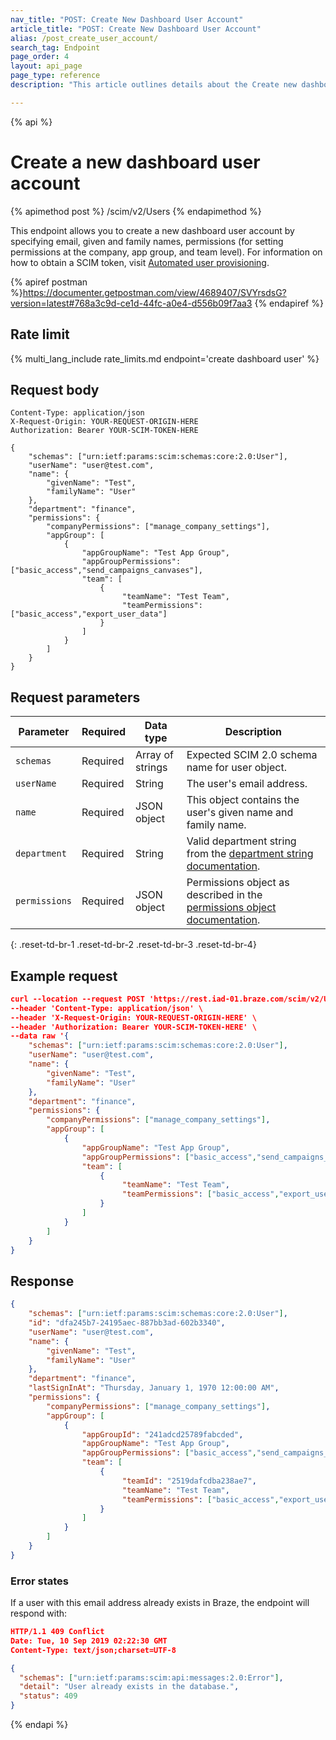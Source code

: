 ```yaml
---
nav_title: "POST: Create New Dashboard User Account"
article_title: "POST: Create New Dashboard User Account"
alias: /post_create_user_account/
search_tag: Endpoint
page_order: 4
layout: api_page
page_type: reference
description: "This article outlines details about the Create new dashboard user account Braze endpoint."

---
```


{% api %}
# Create a new dashboard user account
{% apimethod post %}
/scim/v2/Users
{% endapimethod %}

This endpoint allows you to create a new dashboard user account by specifying email, given and family names, permissions (for setting permissions at the company, app group, and team level). For information on how to obtain a SCIM token, visit [Automated user provisioning]({{site.baseurl}}/scim/automated_user_provisioning/). 

{% apiref postman %}https://documenter.getpostman.com/view/4689407/SVYrsdsG?version=latest#768a3c9d-ce1d-44fc-a0e4-d556b09f7aa3 {% endapiref %}

## Rate limit

{% multi_lang_include rate_limits.md endpoint='create dashboard user' %}

## Request body
```
Content-Type: application/json
X-Request-Origin: YOUR-REQUEST-ORIGIN-HERE
Authorization: Bearer YOUR-SCIM-TOKEN-HERE
```
```
{
    "schemas": ["urn:ietf:params:scim:schemas:core:2.0:User"],
    "userName": "user@test.com",
    "name": {
        "givenName": "Test",
        "familyName": "User"
    },
    "department": "finance",
    "permissions": {
        "companyPermissions": ["manage_company_settings"],
        "appGroup": [
            {
                "appGroupName": "Test App Group",
                "appGroupPermissions": ["basic_access","send_campaigns_canvases"],
                "team": [
                    {
                         "teamName": "Test Team",                  
                         "teamPermissions": ["basic_access","export_user_data"]
                    }
                ]
            } 
        ]
    }
}
```

## Request parameters

| Parameter | Required | Data type | Description |
| --------- | -------- | --------- | ----------- |
| `schemas` | Required | Array of strings | Expected SCIM 2.0 schema name for user object. |
| `userName` | Required | String | The user's email address. |
| `name` | Required | JSON object | This object contains the user's given name and family name. |
| `department` | Required | String | Valid department string from the [department string documentation]({{site.baseurl}}/scim_api_appendix/#department-strings). |
| `permissions` | Required | JSON object | Permissions object as described in the [permissions object documentation]({{site.baseurl}}/scim_api_appendix/#permissions-object). |
{: .reset-td-br-1 .reset-td-br-2 .reset-td-br-3  .reset-td-br-4}

## Example request
```json
curl --location --request POST 'https://rest.iad-01.braze.com/scim/v2/Users' \
--header 'Content-Type: application/json' \
--header 'X-Request-Origin: YOUR-REQUEST-ORIGIN-HERE' \
--header 'Authorization: Bearer YOUR-SCIM-TOKEN-HERE' \
--data raw '{
    "schemas": ["urn:ietf:params:scim:schemas:core:2.0:User"],
    "userName": "user@test.com",
    "name": {
        "givenName": "Test",
        "familyName": "User"
    },
    "department": "finance",
    "permissions": {
        "companyPermissions": ["manage_company_settings"],
        "appGroup": [
            {
                "appGroupName": "Test App Group",
                "appGroupPermissions": ["basic_access","send_campaigns_canvases"],
                "team": [
                    {
                         "teamName": "Test Team",                  
                         "teamPermissions": ["basic_access","export_user_data"]
                    }
                ]
            } 
        ]
    }
}
```

## Response
```json
{
    "schemas": ["urn:ietf:params:scim:schemas:core:2.0:User"],
    "id": "dfa245b7-24195aec-887bb3ad-602b3340",
    "userName": "user@test.com",
    "name": {
        "givenName": "Test",
        "familyName": "User"
    },
    "department": "finance",
    "lastSignInAt": "Thursday, January 1, 1970 12:00:00 AM",
    "permissions": {
        "companyPermissions": ["manage_company_settings"],
        "appGroup": [
            {
                "appGroupId": "241adcd25789fabcded",
                "appGroupName": "Test App Group",
                "appGroupPermissions": ["basic_access","send_campaigns_canvases"],
                "team": [
                    {
                         "teamId": "2519dafcdba238ae7",
                         "teamName": "Test Team",                  
                         "teamPermissions": ["basic_access","export_user_data"]
                    }
                ]
            } 
        ]
    }
}
```

### Error states

If a user with this email address already exists in Braze, the endpoint will respond with:

```json
HTTP/1.1 409 Conflict
Date: Tue, 10 Sep 2019 02:22:30 GMT
Content-Type: text/json;charset=UTF-8

{
  "schemas": ["urn:ietf:params:scim:api:messages:2.0:Error"],
  "detail": "User already exists in the database.",
  "status": 409
}
```

{% endapi %}



